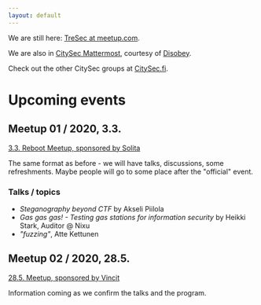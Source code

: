 ```yaml
---
layout: default
---
```


We are still here: [TreSec at meetup.com](https://www.meetup.com/TreSec/).

We are also in [CitySec Mattermost](https://citysec.disobey.fi/), courtesy of [Disobey](https://www.disobey.fi).

Check out the other CitySec groups at [CitySec.fi](https://citysec.fi/).


# Upcoming events

## Meetup 01 / 2020, 3.3. 

[3.3. Reboot Meetup, sponsored by Solita](https://www.meetup.com/TreSec/events/267836961/)

The same format as before - we will have talks, discussions, some refreshments. Maybe people will go to some place after the "official" event.

### Talks / topics

* *Steganography beyond CTF* by Akseli Piilola
* *Gas gas gas! - Testing gas stations for information security* by Heikki Stark, Auditor @ Nixu
* *"fuzzing"*, Atte Kettunen


## Meetup 02 / 2020, 28.5.

[28.5. Meetup, sponsored by Vincit](https://www.meetup.com/TreSec/events/267837170/)

Information coming as we confirm the talks and the program.

